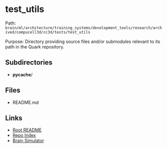 # test_utils

Path: `brain/ml/architecture/training_systems/development_tools/research/archived/compucell3d/cc3d/tests/test_utils`

Purpose: Directory providing source files and/or submodules relevant to its path in the Quark repository.

## Subdirectories
- __pycache__/

## Files
- README.md

## Links
- [Root README](../../../../../../../../../../README.md)
- [Repo Index](../../../../../../../../../../repo_index.json)
- [Brain Simulator](../../../../../../../../../../brain/architecture/brain_simulator.py)

